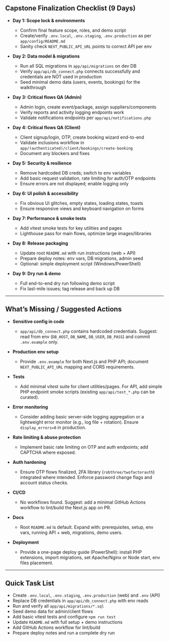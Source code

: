 ## Capstone Finalization Checklist (9 Days)

- **Day 1: Scope lock & environments**

  - Confirm final feature scope, roles, and demo script
  - Create/verify `.env.local`, `.env.staging`, `.env.production` as per `app/config/README.md`
  - Sanity check `NEXT_PUBLIC_API_URL` points to correct API per env

- **Day 2: Data model & migrations**

  - Run all SQL migrations in `app/api/migrations` on dev DB
  - Verify `app/api/db_connect.php` connects successfully and credentials are NOT used in production
  - Seed minimal demo data (users, events, bookings) for the walkthrough

- **Day 3: Critical flows QA (Admin)**

  - Admin login, create event/package, assign suppliers/components
  - Verify reports and activity logging endpoints work
  - Validate notifications endpoints per `app/api/notifications.php`

- **Day 4: Critical flows QA (Client)**

  - Client signup/login, OTP, create booking wizard end-to-end
  - Validate inclusions workflow in `app/(authenticated)/client/bookings/create-booking`
  - Document any blockers and fixes

- **Day 5: Security & resilience**

  - Remove hardcoded DB creds; switch to env variables
  - Add basic request validation, rate limiting for auth/OTP endpoints
  - Ensure errors are not displayed; enable logging only

- **Day 6: UI polish & accessibility**

  - Fix obvious UI glitches, empty states, loading states, toasts
  - Ensure responsive views and keyboard navigation on forms

- **Day 7: Performance & smoke tests**

  - Add vitest smoke tests for key utilities and pages
  - Lighthouse pass for main flows, optimize large images/libraries

- **Day 8: Release packaging**

  - Update root `README.md` with run instructions (web + API)
  - Prepare deploy notes: env vars, DB migrations, admin seed
  - Optional: simple deployment script (Windows/PowerShell)

- **Day 9: Dry run & demo**
  - Full end-to-end dry run following demo script
  - Fix last-mile issues; tag release and back up DB

---

## What’s Missing / Suggested Actions

- **Sensitive config in code**

  - `app/api/db_connect.php` contains hardcoded credentials. Suggest: read from env (`DB_HOST`, `DB_NAME`, `DB_USER`, `DB_PASS`) and commit `.env.example` only.

- **Production env setup**

  - Provide `.env.example` for both Next.js and PHP API; document `NEXT_PUBLIC_API_URL` mapping and CORS requirements.

- **Tests**

  - Add minimal vitest suite for client utilities/pages. For API, add simple PHP endpoint smoke scripts (existing `app/api/test_*.php` can be curated).

- **Error monitoring**

  - Consider adding basic server-side logging aggregation or a lightweight error monitor (e.g., log file + rotation). Ensure `display_errors=0` in production.

- **Rate limiting & abuse protection**

  - Implement basic rate limiting on OTP and auth endpoints; add CAPTCHA where exposed.

- **Auth hardening**

  - Ensure OTP flows finalized, 2FA library (`robthree/twofactorauth`) integrated where intended. Enforce password change flags and account status checks.

- **CI/CD**

  - No workflows found. Suggest: add a minimal GitHub Actions workflow to lint/build the Next.js app on PR.

- **Docs**

  - Root `README.md` is default. Expand with: prerequisites, setup, env vars, running API + web, migrations, demo users.

- **Deployment**
  - Provide a one-page deploy guide (PowerShell): install PHP extensions, import migrations, set Apache/Nginx or Node start, env files placement.

---

## Quick Task List

- Create `.env.local`, `.env.staging`, `.env.production` (web) and `.env` (API)
- Replace DB credentials in `app/api/db_connect.php` with env reads
- Run and verify all `app/api/migrations/*.sql`
- Seed demo data for admin/client flows
- Add basic vitest tests and configure `npm run test`
- Update `README.md` with full setup + demo instructions
- Add GitHub Actions workflow for lint/build
- Prepare deploy notes and run a complete dry run
